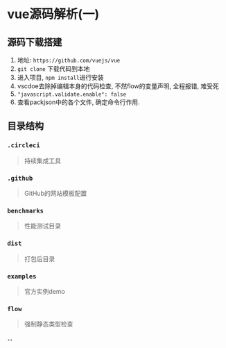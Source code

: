 # vue源码解析(一)

## 源码下载搭建

1. 地址: `https://github.com/vuejs/vue`
2. `git clone` 下载代码到本地
3. 进入项目, `npm install`进行安装
4. vscdoe去除掉编辑本身的代码检查, 不然flow的变量声明, 全程报错, 难受死
5. `"javascript.validate.enable": false`
6. 查看packjson中的各个文件, 确定命令行作用.

## 目录结构

### `.circleci`

> 持续集成工具

### `.github`

> GitHub的网站模板配置

### `benchmarks`

> 性能测试目录

### `dist`

> 打包后目录

### `examples`

> 官方实例demo

### `flow`

> 强制静态类型检查

### ``